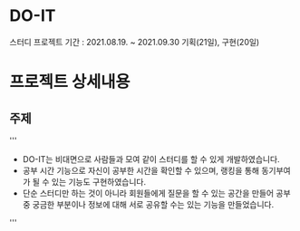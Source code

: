# DO-IT
스터디 프로젝트
기간 : 2021.08.19. ~ 2021.09.30 기획(21일), 구현(20일)

# 프로젝트 상세내용

## 주제

'''

- DO-IT는 비대면으로 사람들과 모여 같이 스터디를 할 수 있게 개발하였습니다.
- 공부 시간 기능으로 자신이 공부한 시간을 확인할 수 있으며, 랭킹을 통해 동기부여가 될 수 있는 기능도 구현하였습니다.
- 단순 스터디만 하는 것이 아니라 회원들에게 질문을 할 수 있는 공간을 만들어 공부 중 궁금한 부분이나 정보에 대해 서로 공유할 수는 있는 기능을 만들었습니다.

'''
